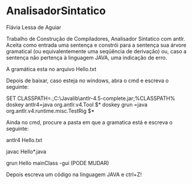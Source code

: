 # AnalisadorSintatico

Flávia Lessa de Aguiar

Trabalho de Construção de Compiladores, Analisador Sintatico com antlr.
Aceita como entrada uma sentença e constrói para a sentença sua árvore gramatical (ou equivalentemente uma seqüência de derivação) ou, caso a sentença não pertença à linguagem JAVA, uma indicação de erro.


A gramática esta no arquivo Hello.txt

Depois de baixar, caso esteja no windows, abra o cmd e escreva o seguinte:

SET CLASSPATH=.;C:\Javalib\antlr-4.5-complete.jar;%CLASSPATH%
doskey antlr4=java org.antlr.v4.Tool $*
doskey grun =java org.antlr.v4.runtime.misc.TestRig $*

Ainda no cmd, procure a pasta em que a gramatica está e escreva o seguinte:

antlr4 Hello.txt

javac Hello*.java

grun Hello mainClass -gui                          (PODE MUDAR)

Depois escreva um código na linguagem JAVA e ctrl+Z!
